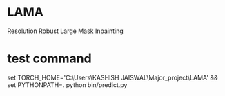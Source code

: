 # LAMA
 Resolution Robust Large Mask Inpainting


# test command
set TORCH_HOME='C:\Users\KASHISH JAISWAL\Major_project\LAMA' && set PYTHONPATH=. 
python bin/predict.py